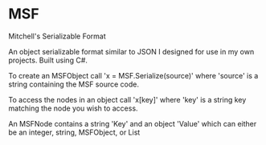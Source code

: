 # MSF
 Mitchell's Serializable Format

An object serializable format similar to JSON I designed for use in my own projects.
Built using C#.

To create an MSFObject call 'x = MSF.Serialize(source)' where 'source' is a string containing the MSF source code.

To access the nodes in an object call 'x[key]' where 'key' is a string key matching the node you wish to access.

An MSFNode contains a string 'Key' and an object 'Value' which can either be an integer, string, MSFObject, or List<MSFOBject>
